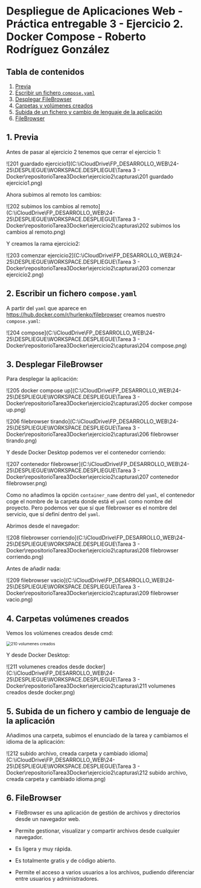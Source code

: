 # Despliegue de Aplicaciones Web - Práctica entregable 3 - Ejercicio 2. Docker Compose - Roberto Rodríguez González

## Tabla de contenidos

1. [Previa](#1-previa)
2. [Escribir un fichero `compose.yaml`](#2-escribir-fichero-compose)
3. [Desplegar FileBrowser](#3-desplegar-filebrowser)
4. [Carpetas y volúmenes creados](#4-carpetas-y-volúmenes-creados)
5. [Subida de un fichero y cambio de lenguaje de la aplicación](#5-subida-de-ficher-y-cambio-de-lenguaje)
6. [FileBrowser](#6-qué-hace-filebrowser)



## 1. Previa

Antes de pasar al ejercicio 2 tenemos que cerrar el ejercicio 1:

![201 guardado ejercicio1](C:\iCloudDrive\FP_DESARROLLO_WEB\24-25\DESPLIEGUE\WORKSPACE.DESPLIEGUE\Tarea 3 - Docker\repositorioTarea3Docker\ejercicio2\capturas\201 guardado ejercicio1.png)

Ahora subimos al remoto los cambios:

![202 subimos los cambios al remoto](C:\iCloudDrive\FP_DESARROLLO_WEB\24-25\DESPLIEGUE\WORKSPACE.DESPLIEGUE\Tarea 3 - Docker\repositorioTarea3Docker\ejercicio2\capturas\202 subimos los cambios al remoto.png)

Y creamos la rama ejercicio2:

![203 comenzar ejercicio2](C:\iCloudDrive\FP_DESARROLLO_WEB\24-25\DESPLIEGUE\WORKSPACE.DESPLIEGUE\Tarea 3 - Docker\repositorioTarea3Docker\ejercicio2\capturas\203 comenzar ejercicio2.png)

## 2. Escribir un fichero `compose.yaml`

A partir del `yaml` que aparece en https://hub.docker.com/r/hurlenko/filebrowser creamos nuestro `compose.yaml`: 

![204 compose](C:\iCloudDrive\FP_DESARROLLO_WEB\24-25\DESPLIEGUE\WORKSPACE.DESPLIEGUE\Tarea 3 - Docker\repositorioTarea3Docker\ejercicio2\capturas\204 compose.png)

## 3. Desplegar FileBrowser

Para desplegar la aplicación:

![205 docker compose up](C:\iCloudDrive\FP_DESARROLLO_WEB\24-25\DESPLIEGUE\WORKSPACE.DESPLIEGUE\Tarea 3 - Docker\repositorioTarea3Docker\ejercicio2\capturas\205 docker compose up.png)

![206 filebrowser tirando](C:\iCloudDrive\FP_DESARROLLO_WEB\24-25\DESPLIEGUE\WORKSPACE.DESPLIEGUE\Tarea 3 - Docker\repositorioTarea3Docker\ejercicio2\capturas\206 filebrowser tirando.png)

Y desde Docker Desktop podemos ver el contenedor corriendo:

![207 contenedor filebrowser](C:\iCloudDrive\FP_DESARROLLO_WEB\24-25\DESPLIEGUE\WORKSPACE.DESPLIEGUE\Tarea 3 - Docker\repositorioTarea3Docker\ejercicio2\capturas\207 contenedor filebrowser.png)

Como no añadimos la opción `container_name` dentro del `yaml`, el contenedor coge el nombre de la carpeta donde está el `yaml` como nombre del proyecto. Pero podemos ver que sí que filebrowser es el nombre del servicio, que sí definí dentro del `yaml`.

Abrimos desde el navegador:

![208 filebrowser corriendo](C:\iCloudDrive\FP_DESARROLLO_WEB\24-25\DESPLIEGUE\WORKSPACE.DESPLIEGUE\Tarea 3 - Docker\repositorioTarea3Docker\ejercicio2\capturas\208 filebrowser corriendo.png)

Antes de añadir nada:

![209 filebrowser vacio](C:\iCloudDrive\FP_DESARROLLO_WEB\24-25\DESPLIEGUE\WORKSPACE.DESPLIEGUE\Tarea 3 - Docker\repositorioTarea3Docker\ejercicio2\capturas\209 filebrowser vacio.png)



## 4. Carpetas volúmenes creados

Vemos los volúmenes creados desde cmd:

<img src="C:\iCloudDrive\FP_DESARROLLO_WEB\24-25\DESPLIEGUE\WORKSPACE.DESPLIEGUE\Tarea 3 - Docker\repositorioTarea3Docker\ejercicio2\capturas\210 volumenes creados.png" alt="210 volumenes creados" style="zoom:75%;" />

Y desde Docker Desktop:

![211 volumenes creados desde docker](C:\iCloudDrive\FP_DESARROLLO_WEB\24-25\DESPLIEGUE\WORKSPACE.DESPLIEGUE\Tarea 3 - Docker\repositorioTarea3Docker\ejercicio2\capturas\211 volumenes creados desde docker.png)



## 5. Subida de un fichero y cambio de lenguaje de la aplicación

Añadimos una carpeta, subimos el enunciado de la tarea y cambiamos el idioma de la aplicación:

![212 subido archivo, creada carpeta y cambiado idioma](C:\iCloudDrive\FP_DESARROLLO_WEB\24-25\DESPLIEGUE\WORKSPACE.DESPLIEGUE\Tarea 3 - Docker\repositorioTarea3Docker\ejercicio2\capturas\212 subido archivo, creada carpeta y cambiado idioma.png)

## 6. FileBrowser

- FileBrowser es una aplicación de gestión de archivos y directorios desde un navegador web. 

- Permite gestionar, visualizar y compartir archivos desde cualquier navegador. 

- Es ligera y muy rápida. 

- Es totalmente gratis y de código abierto. 
- Permite el acceso a varios usuarios a los archivos, pudiendo diferenciar entre usuarios y administradores.